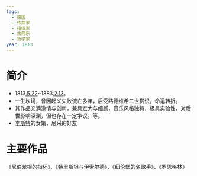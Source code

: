 ```yaml
---
tags:
  - 德国
  - 作曲家
  - 指挥家
  - 古典乐
  - 哲学家
year: 1813
---
```

# 简介

- 1813[.5.22](2024-05-22.md)~1883[.2.13](2024-02-13.md)。
- 一生坎坷，曾因起义失败流亡多年，后受路德维希二世赏识，命运转折。
- 其作品充满激情与创新，兼具宏大与细腻，音乐风格独特，极具实验性，对后世影响深渊，但也存在一定争议。等。
- [李斯特](李斯特.md)的女婿，尼采的好友
# 主要作品

《尼伯龙根的指环》、《特里斯坦与伊索尔德》、《纽伦堡的名歌手》、《罗恩格林》